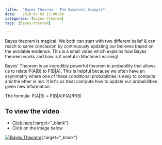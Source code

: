 ```yaml
---
title:  "Bayes Theorem - The Simplest Example"
date:   2018-03-03 17:00:00
categories: [bayes-theorem]
tags: [bayes-theorem]

---
```


Bayes theorem is magical. We both can start with two different belief & can reach to same conclusion by continuously updating our believes based on the available evidence. This is a small video which explains how Bayes theorem works and how is it useful in Machine Learning!

Bayes' Theorem is an incredibly powerful theorem in probability that allows us to relate P(A|B) to P(B|A). This is helpful because we often have an asymmetry where one of these conditional probabilities is easy to compute and the other is not. It let's us treat compute how to update our probabilities given new information. 

The formula: P(A|B) = P(B|A)P(A)/P(B)

## To view the video
* [Click here](https://youtu.be/MabhYuDyhjo){:target="_blank"}
* Click on the image below

[![Bayes Theorem](http://img.youtube.com/vi/MabhYuDyhjo/0.jpg)](http://www.youtube.com/watch?v=MabhYuDyhjo){:target="_blank"}